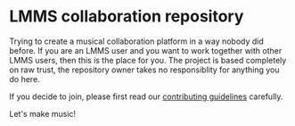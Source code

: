 # LMMS collaboration repository
Trying to create a musical collaboration platform in a way nobody did before.
If you are an LMMS user and you want to work together with other LMMS users, then this is the place for you.
The project is based completely on raw trust, the repository owner takes no responsiblity for anything you do here.

If you decide to join, please first read our [contributing guidelines](.github/CONTRIBUTING.md) carefully.

Let's make music!

